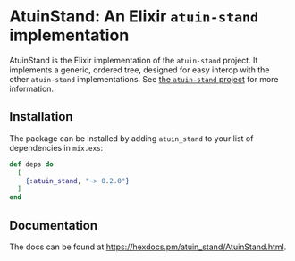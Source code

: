# AtuinStand: An Elixir `atuin-stand` implementation

AtuinStand is the Elixir implementation of the `atuin-stand` project. It implements a generic, ordered tree, designed for easy interop with the other `atuin-stand` implementations. See [the `atuin-stand` project](https://github.com/atuinsh/atuin-stand) for more information.

## Installation

The package can be installed by adding `atuin_stand` to your list of dependencies in `mix.exs`:

```elixir
def deps do
  [
    {:atuin_stand, "~> 0.2.0"}
  ]
end
```

## Documentation

The docs can be found at <https://hexdocs.pm/atuin_stand/AtuinStand.html>.

